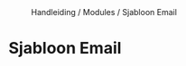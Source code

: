 <properties>
	<page>
		<title>Sjabloon Email</title>
	</page>
	<menu>
		<position>Handleiding / Modules / Sjabloon Email</position>
		<title>Sjabloon Email</title>
	</menu>
</properties>

Sjabloon Email
================================

